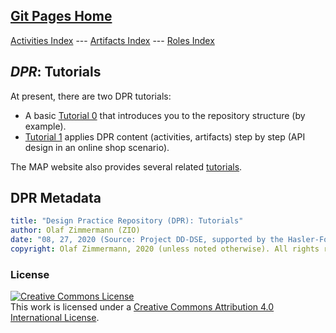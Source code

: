 
## [Git Pages Home](https://socadk.github.io/design-practice-repository)

[Activities Index](https://socadk.github.io/design-practice-repository/activities) ---
[Artifacts Index](https://socadk.github.io/design-practice-repository/artifact-templates) ---
[Roles Index](https://socadk.github.io/design-practice-repository/roles)

## *DPR*: Tutorials 

At present, there are two DPR tutorials:

* A basic [Tutorial 0](DPR-Tutorial0.md) that introduces you to the repository structure (by example).
* [Tutorial 1](DPR-Tutorial1.md) applies DPR content (activities, artifacts) step by step (API design in an online shop scenario). 

The MAP website also provides several related [tutorials](https://microservice-api-patterns.org/patterns/tutorials/). 

## DPR Metadata

```yaml
title: "Design Practice Repository (DPR): Tutorials"
author: Olaf Zimmermann (ZIO)
date: "08, 27, 2020 (Source: Project DD-DSE, supported by the Hasler-Foundation)"
copyright: Olaf Zimmermann, 2020 (unless noted otherwise). All rights reserved.
```

### License

<a rel="license" href="http://creativecommons.org/licenses/by/4.0/"><img alt="Creative Commons License" style="border-width:0" src="https://i.creativecommons.org/l/by/4.0/88x31.png" /></a><br />This work is licensed under a <a rel="license" href="http://creativecommons.org/licenses/by/4.0/">Creative Commons Attribution 4.0 International License</a>.
